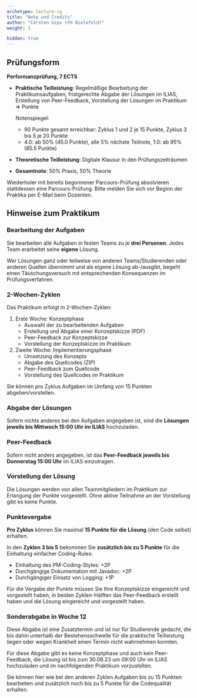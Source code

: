 ```yaml
---
archetype: lecture-cg
title: "Note und Credits"
author: "Carsten Gips (FH Bielefeld)"
weight: 3

hidden: true
---
```



## Prüfungsform

**Performanzprüfung, 7 ECTS**

-   **Praktische Teilleistung**:
    Regelmäßige Bearbeitung der Praktikumsaufgaben, fristgerechte Abgabe der Lösungen im ILIAS,
    Erstellung von Peer-Feedback, Vorstellung der Lösungen im Praktikum => Punkte

    Notenspiegel:
    -   90 Punkte gesamt erreichbar: Zyklus 1 und 2 je 15 Punkte, Zyklus 3 bis 5 je 20 Punkte
    -   4.0: ab 50% (45.0 Punkte), alle 5% nächste Teilnote, 1.0: ab 95% (85.5 Punkte)

-   **Theoretische Teilleistung**:
    Digitale Klausur in den Prüfungszeiträumen

-   **Gesamtnote**:
    50% Praxis, 50% Theorie

Wiederholer mit bereits begonnener Parcours-Prüfung absolvieren stattdessen eine Parcours-Prüfung.
Bitte melden Sie sich vor Beginn der Praktika per E-Mail beim Dozenten.


## Hinweise zum Praktikum

### Bearbeitung der Aufgaben

Sie bearbeiten alle Aufgaben in festen Teams zu je **drei Personen**. Jedes Team erarbeitet seine
**eigene** Lösung.

Wer Lösungen ganz oder teilweise von anderen Teams/Studierenden oder anderen Quellen übernimmt
und als eigene Lösung ab-/ausgibt, begeht einen Täuschungsversuch mit entsprechenden Konsequenzen
im Prüfungsverfahren.

### 2-Wochen-Zyklen

Das Praktikum erfolgt in 2-Wochen-Zyklen:

1.  Erste Woche: Konzeptphase
    -   Auswahl der zu bearbeitenden Aufgaben
    -   Erstellung und Abgabe einer Konzeptskizze (PDF)
    -   Peer-Feedback zur Konzeptskizze
    -   Vorstellung der Konzeptskizze im Praktikum
2.  Zweite Woche: Implementierungsphase
    -   Umsetzung des Konzepts
    -   Abgabe des Quellcodes (ZIP)
    -   Peer-Feedback zum Quellcode
    -   Vorstellung des Quellcodes im Praktikum

Sie können pro Zyklus Aufgaben im Umfang von 15 Punkten abgeben/vorstellen.

### Abgabe der Lösungen

Sofern nichts anderes bei den Aufgaben angegeben ist, sind die
**Lösungen jeweils bis Mittwoch 15:00 Uhr im ILIAS** hochzuladen.

### Peer-Feedback

Sofern nicht anders angegeben, ist das **Peer-Feedback jeweils bis Donnerstag 15:00 Uhr**
im ILIAS einzutragen.

### Vorstellung der Lösung

Die Lösungen werden von allen Teammitgliedern im Praktikum zur Erlangung der Punkte
vorgestellt. Ohne aktive Teilnahme an der Vorstellung gibt es keine Punkte.

### Punktevergabe

**Pro Zyklus** können Sie maximal **15 Punkte für die Lösung** (den Code selbst) erhalten.

In den **Zyklen 3 bis 5** bekommen Sie **zusätzlich _bis_ zu 5 Punkte** für die Einhaltung
einfacher Coding-Rules:

-   Einhaltung des PM-Coding-Styles: +2P
-   Durchgängige Dokumentation mit Javadoc: +2P
-   Durchgängiger Einsatz von Logging: +1P

Für die Vergabe der Punkte müssen Sie Ihre Konzeptskizze eingereicht und vorgestellt haben,
in beiden Zyklen-Hälften das Peer-Feedback erstellt haben und die Lösung eingereicht und
vorgestellt haben.

### Sonderabgabe in Woche 12

Diese Abgabe ist eine Zusatztermin und ist nur für Studierende gedacht, die bis dahin unterhalb
der Bestehensschwelle für die praktische Teilleistung liegen oder wegen Krankheit einen Termin
nicht wahrnehmen konnten.

Für diese Abgabe gibt es keine Konzeptphase und auch kein Peer-Feedback, die Lösung ist bis
zum 30.06.23 um 09:00 Uhr im ILIAS hochzuladen und im nachfolgenden Praktikum vorzustellen.

Sie können hier wie bei den anderen Zyklen Aufgaben bis zu 15 Punkten bearbeiten und zusätzlich
noch bis zu 5 Punkte für die Codequalität erhalten.
